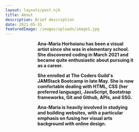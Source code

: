 ```yaml
---
layout: layouts/post.njk
title: About 
description: Brief description 
date: 2021-05-31
featuredImage: /images/uploads/image1.jpg
---
```

<h4 style="margin: 0 20%">
  Ana-Maria Horhoianu has been a visual artist since she was in elementary school. She discovered coding in March 2021 and became quite enthusiastic about pursuing it as a career.
 
  She enrolled at The Coders Guild's JAMStack Bootcamp in late May. She is now comfortable dealing with HTML, CSS (her preferred language), JavaScript, Bootstrap frameworks, Git and Github, APIs, and SSG.

  Ana-Maria is heavily involved in studying and building websites, with a particular emphasis on fusing her visual arts background with online design.</h4>